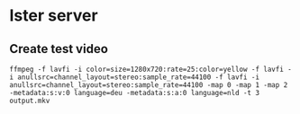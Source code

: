 # Ister server


## Create test video

```shell
ffmpeg -f lavfi -i color=size=1280x720:rate=25:color=yellow -f lavfi -i anullsrc=channel_layout=stereo:sample_rate=44100 -f lavfi -i anullsrc=channel_layout=stereo:sample_rate=44100 -map 0 -map 1 -map 2 -metadata:s:v:0 language=deu -metadata:s:a:0 language=nld -t 3 output.mkv
```
